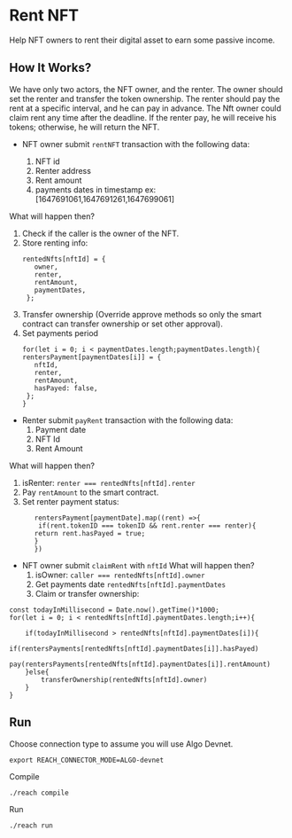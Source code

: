 # Rent NFT

Help NFT owners to rent their digital asset to earn some passive income.

## How It Works?

We have only two actors, the NFT owner, and the renter. The owner should set the renter and transfer the token ownership. The renter should pay the rent at a specific interval, and he can pay in advance. The Nft owner could claim rent any time after the deadline. If the renter pay, he will receive his tokens; otherwise, he will return the NFT.

- NFT owner submit `rentNFT` transaction with the following data:

  1. NFT id
  2. Renter address
  3. Rent amount
  4. payments dates in timestamp ex:[1647691061,1647691261,1647699061]

What will happen then?

1. Check if the caller is the owner of the NFT.
2. Store renting info:
   ```
   rentedNfts[nftId] = {
      owner,
      renter,
      rentAmount,
      paymentDates,
    };
   ```
3. Transfer ownership (Override approve methods so only the smart contract can transfer ownership or set other approval).
4. Set payments period
   ```
   for(let i = 0; i < paymentDates.length;paymentDates.length){
   rentersPayment[paymentDates[i]] = {
      nftId,
      renter,
      rentAmount,
      hasPayed: false,
    };
   }
   ```

- Renter submit `payRent` transaction with the following data:
  1. Payment date
  2. NFT Id
  3. Rent Amount

What will happen then?

1.  isRenter: `renter === rentedNfts[nftId].renter`
2.  Pay `rentAmount` to the smart contract.
3.  Set renter payment status:
    ```
       rentersPayment[paymentDate].map((rent) =>{
        if(rent.tokenID === tokenID && rent.renter === renter){
       return rent.hasPayed = true;
       }
       })
    ```

- NFT owner submit `claimRent` with `nftId`
  What will happen then?
  1.  isOwner: `caller === rentedNfts[nftId].owner`
  2.  Get payments date `rentedNfts[nftId].paymentDates`
  3.  Claim or transfer ownership:

```
const todayInMillisecond = Date.now().getTime()*1000;
for(let i = 0; i < rentedNfts[nftId].paymentDates.length;i++){

    if(todayInMillisecond > rentedNfts[nftId].paymentDates[i]){
        if(rentersPayments[rentedNfts[nftId].paymentDates[i]].hasPayed)
            pay(rentersPayments[rentedNfts[nftId].paymentDates[i]].rentAmount)
    }else{
        transferOwnership(rentedNfts[nftId].owner)
    }
}
```

## Run

Choose connection type to assume you will use Algo Devnet.

```
export REACH_CONNECTOR_MODE=ALGO-devnet
```

Compile

```
./reach compile
```

Run

```
./reach run
```

